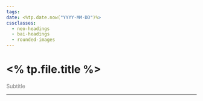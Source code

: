```yaml
---
tags: 
date: <%tp.date.now("YYYY-MM-DD")%>
cssclasses:
  - neo-headings
  - bai-headings
  - rounded-images
---
```

# <% tp.file.title %>
<p class="center" style="margin:0;color:gray;">Subtitle</p>

***
